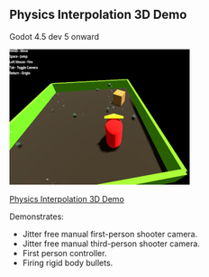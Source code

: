 ## Physics Interpolation 3D Demo
Godot 4.5 dev 5 onward

![demo image](fti_3d_demo.jpg)

[Physics Interpolation 3D Demo](physics_interpolation_3d.zip)

Demonstrates:
* Jitter free manual first-person shooter camera.
* Jitter free manual third-person shooter camera.
* First person controller.
* Firing rigid body bullets.
